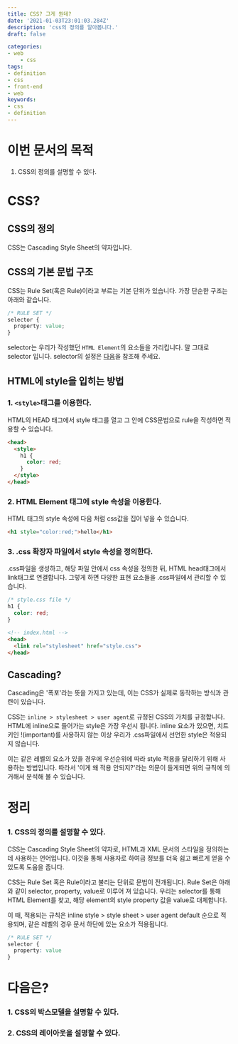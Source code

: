 ```yaml
---
title: CSS? 그게 뭔데?
date: '2021-01-03T23:01:03.284Z'
description: 'css의 정의를 알아봅니다.'
draft: false

categories:
- web
    - css
tags:
- definition
- css
- front-end
- web
keywords:
- css
- definition
---
```

# 이번 문서의 목적
1. CSS의 정의를 설명할 수 있다.

# CSS?
## CSS의 정의
CSS는 Cascading Style Sheet의 약자입니다.

## CSS의 기본 문법 구조
CSS는 Rule Set(혹은 Rule)이라고 부르는 기본 단위가 있습니다. 가장 단순한 구조는 아래와 같습니다.

```CSS
/* RULE SET */
selector {
  property: value;
}
```
selector는 우리가 작성했던 `HTML Element`의 요소들을 가리킵니다. 말 그대로 selector 입니다. selector의 설정은 [다음](https://developer.mozilla.org/ko/docs/Web/CSS/CSS_Selectors)을 참조해 주세요.

## HTML에 style을 입히는 방법
### 1. `<style>`태그를 이용한다.
HTML의 HEAD 태그에서 style 태그를 열고 그 안에 CSS문법으로 rule을 작성하면 적용할 수 있습니다.
```HTML
<head>
  <style>
    h1 {
      color: red;
    }
  </style>
</head>
```

### 2. HTML Element 태그에 style 속성을 이용한다.
HTML 태그의 style 속성에 다음 처럼 css값을 집어 넣을 수 있습니다.
```HTML
<h1 style="color:red;">hello</h1>
```

### 3. .css 확장자 파일에서 style 속성을 정의한다.
.css파일을 생성하고, 해당 파일 안에서 css 속성을 정의한 뒤, HTML head태그에서 link태그로 연결합니다. 그렇게 하면 다양한 표현 요소들을 .css파일에서 관리할 수 있습니다.
``` CSS
/* style.css file */
h1 {
  color: red;
}
```
``` HTML
<!-- index.html -->
<head>
  <link rel="stylesheet" href="style.css">
</head>
```

## Cascading?

Cascading은 '폭포'라는 뜻을 가지고 있는데, 이는 CSS가 실제로 동작하는 방식과 관련이 있습니다.

CSS는 `inline > stylesheet > user agent`로 규정된 CSS의 가치를 규정합니다. HTML에 inline으로 들어가는 style은 가장 우선시 됩니다. inline 요소가 있으면, 치트키인 !(important)를 사용하지 않는 이상 우리가 .css파일에서 선언한 style은 적용되지 않습니다.

이는 같은 레벨의 요소가 있을 경우에 우선순위에 따라 style 적용을 달리하기 위해 사용하는 방법입니다. 따라서 '이게 왜 적용 안되지?'라는 의문이 들게되면 위의 규칙에 의거해서 분석해 볼 수 있습니다.

# 정리
### 1. CSS의 정의를 설명할 수 있다.
CSS는 Cascading Style Sheet의 약자로, HTML과 XML 문서의 스타일을 정의하는데 사용하는 언어입니다. 이것을 통해 사용자로 하여금 정보를 더욱 쉽고 빠르게 얻을 수 있도록 도움을 줍니다.

CSS는 Rule Set 혹은 Rule이라고 불리는 단위로 문법이 전개됩니다. Rule Set은 아래와 같이 selector, property, value로 이루어 져 있습니다. 우리는 selector를 통해 HTML Element를 찾고, 해당 element의 style property 값을 value로 대체합니다.

 이 때, 적용되는 규칙은 inline style > style sheet > user agent default 순으로 적용되며, 같은 레벨의 경우 문서 하단에 있는 요소가 적용됩니다. 

```CSS
/* RULE SET */
selector {
  property: value
}
```

# 다음은?
### 1. CSS의 박스모델을 설명할 수 있다.
### 2. CSS의 레이아웃을 설명할 수 있다.